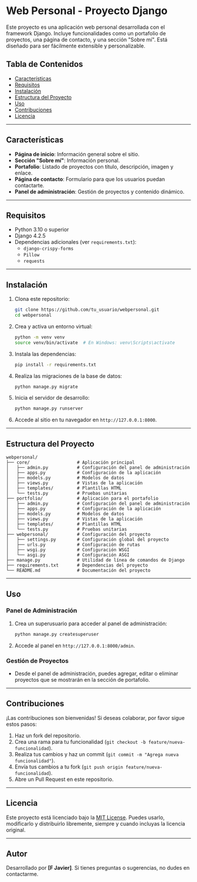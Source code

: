 # Web Personal - Proyecto Django

Este proyecto es una aplicación web personal desarrollada con el framework Django. Incluye funcionalidades como un portafolio de proyectos, una página de contacto, y una sección "Sobre mí". Está diseñado para ser fácilmente extensible y personalizable.

## Tabla de Contenidos

- [Características](#características)
- [Requisitos](#requisitos)
- [Instalación](#instalación)
- [Estructura del Proyecto](#estructura-del-proyecto)
- [Uso](#uso)
- [Contribuciones](#contribuciones)
- [Licencia](#licencia)

---

## Características

- **Página de inicio**: Información general sobre el sitio.
- **Sección "Sobre mí"**: Información personal.
- **Portafolio**: Listado de proyectos con título, descripción, imagen y enlace.
- **Página de contacto**: Formulario para que los usuarios puedan contactarte.
- **Panel de administración**: Gestión de proyectos y contenido dinámico.

---

## Requisitos

- Python 3.10 o superior
- Django 4.2.5
- Dependencias adicionales (ver `requirements.txt`):
  - `django-crispy-forms`
  - `Pillow`
  - `requests`

---

## Instalación

1. Clona este repositorio:
   ```bash
   git clone https://github.com/tu_usuario/webpersonal.git
   cd webpersonal
   ```

2. Crea y activa un entorno virtual:
   ```bash
   python -m venv venv
   source venv/bin/activate  # En Windows: venv\Scripts\activate
   ```

3. Instala las dependencias:
   ```bash
   pip install -r requirements.txt
   ```

4. Realiza las migraciones de la base de datos:
   ```bash
   python manage.py migrate
   ```

5. Inicia el servidor de desarrollo:
   ```bash
   python manage.py runserver
   ```

6. Accede al sitio en tu navegador en `http://127.0.0.1:8000`.

---

## Estructura del Proyecto

```plaintext
webpersonal/
├── core/                  # Aplicación principal
│   ├── admin.py           # Configuración del panel de administración
│   ├── apps.py            # Configuración de la aplicación
│   ├── models.py          # Modelos de datos
│   ├── views.py           # Vistas de la aplicación
│   ├── templates/         # Plantillas HTML
│   └── tests.py           # Pruebas unitarias
├── portfolio/             # Aplicación para el portafolio
│   ├── admin.py           # Configuración del panel de administración
│   ├── apps.py            # Configuración de la aplicación
│   ├── models.py          # Modelos de datos
│   ├── views.py           # Vistas de la aplicación
│   ├── templates/         # Plantillas HTML
│   └── tests.py           # Pruebas unitarias
├── webpersonal/           # Configuración del proyecto
│   ├── settings.py        # Configuración global del proyecto
│   ├── urls.py            # Configuración de rutas
│   ├── wsgi.py            # Configuración WSGI
│   └── asgi.py            # Configuración ASGI
├── manage.py              # Utilidad de línea de comandos de Django
├── requirements.txt       # Dependencias del proyecto
└── README.md              # Documentación del proyecto
```

---

## Uso

### Panel de Administración
1. Crea un superusuario para acceder al panel de administración:
   ```bash
   python manage.py createsuperuser
   ```
2. Accede al panel en `http://127.0.0.1:8000/admin`.

### Gestión de Proyectos
- Desde el panel de administración, puedes agregar, editar o eliminar proyectos que se mostrarán en la sección de portafolio.

---

## Contribuciones

¡Las contribuciones son bienvenidas! Si deseas colaborar, por favor sigue estos pasos:

1. Haz un fork del repositorio.
2. Crea una rama para tu funcionalidad (`git checkout -b feature/nueva-funcionalidad`).
3. Realiza tus cambios y haz un commit (`git commit -m "Agrega nueva funcionalidad"`).
4. Envía tus cambios a tu fork (`git push origin feature/nueva-funcionalidad`).
5. Abre un Pull Request en este repositorio.

---

## Licencia

Este proyecto está licenciado bajo la [MIT License](https://opensource.org/licenses/MIT). Puedes usarlo, modificarlo y distribuirlo libremente, siempre y cuando incluyas la licencia original.

---

## Autor

Desarrollado por **[F Javier]**. Si tienes preguntas o sugerencias, no dudes en contactarme.
